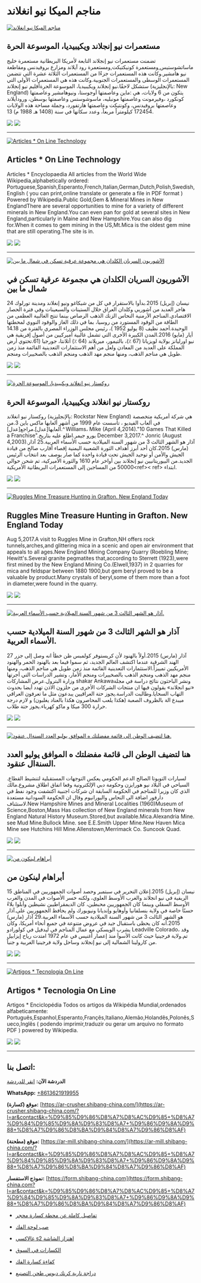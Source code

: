 # مناجم الميكا نيو انغلاند

<a href="https://swt.shibang-china.com/?l=ar&img&k=%D9%85%D9%86%D8%A7%D8%AC%D9%85+%D8%A7%D9%84%D9%85%D9%8A%D9%83%D8%A7+%D9%86%D9%8A%D9%88+%D8%A7%D9%86%D8%BA%D9%84%D8%A7%D9%86%D8%AF" target="_blank">![مناجم الميكا نيو انغلاند](http://static.shibang-china.com/all-800x300/97.jpg)</a>

## مستعمرات نيو إنجلاند ويكيبيديا، الموسوعة الحرة
تضمنت مستعمرات نيو إنجلاند التابعة لأمريكا البريطانية مستعمرة خليج ماساتشوستيس,ومستعمرة كونيكتيكت,ومستعمرة رود آيلاند ومزارع بروفيدنس ومقاطعة نيو هامشير.وكانت هذه المستعمرات جزءًا من المستعمرات الثلاثة عشرة التي تتضمن المستعمرات الوسطى والمستعمرات الجنوبية.وكانت هذه هي المستعمرات الأولى التي ستشكل لاحقًا.نيو إنجلاند ويكيبيديا، الموسوعة الحرةأقليم نيو إنجلاند (بالإنجليزية: New England) يتكون من 6 ولايات، هي :ماين وعاصمتها أوجوستا، ونيوهامشير وعاصمتها كونكورد ،وفيرمونت وعاصمتها مونبليه، ماسوشوستس وعاصمتها بوسطن، ورودأيلاند وعاصمتها بروفيدنس، وكونتيكت وعاصمتها هارتفورد، وجملة مساحة هذه الولايات 172454 كيلومتراً مربعاً، وعدد سكانها في سنة (1408 هـ 1988 م) 13.


<a href="https://whatsapp.shibangsoft.com/WhatsApp.php" target="_blank" title="WhatsApp">![](http://static.shibang-china.com/icon/whatsapp.png)</a> <a href="https://swt.shibang-china.com/?l=ar&icon&k=%D9%85%D9%86%D8%A7%D8%AC%D9%85+%D8%A7%D9%84%D9%85%D9%8A%D9%83%D8%A7+%D9%86%D9%8A%D9%88+%D8%A7%D9%86%D8%BA%D9%84%D8%A7%D9%86%D8%AF" target="_blank">![](http://static.shibang-china.com/icon/chat-ar.png)</a>

---

<a href="https://swt.shibang-china.com/?l=ar&img&k=%D9%85%D9%86%D8%A7%D8%AC%D9%85+%D8%A7%D9%84%D9%85%D9%8A%D9%83%D8%A7+%D9%86%D9%8A%D9%88+%D8%A7%D9%86%D8%BA%D9%84%D8%A7%D9%86%D8%AF" target="_blank">![Articles * On Line Technology](http://static.shibang-china.com/all-800x300/337.jpg)</a>

## Articles * On Line Technology
Articles * Encyclopaedia All articles from the World Wide Wikipedia,alphabetically ordered: Portuguese,Spanish,Esperanto,French,Italian,German,Dutch,Polish,Swedish,English ( you can print,online translate or generate a file in PDF format ) Powered by Wikipedia.Public Gold,Gem &amp; Mineral Mines in New EnglandThere are several opportunities to mine for a variety of different minerals in New England.You can even pan for gold at several sites in New England,particularly in Maine and New Hampshire.You can also dig for.When it comes to gem mining in the US,Mt.Mica is the oldest gem mine that are still operating.The site is in.


<a href="https://whatsapp.shibangsoft.com/WhatsApp.php" target="_blank" title="WhatsApp">![](http://static.shibang-china.com/icon/whatsapp.png)</a> <a href="https://swt.shibang-china.com/?l=ar&icon&k=%D9%85%D9%86%D8%A7%D8%AC%D9%85+%D8%A7%D9%84%D9%85%D9%8A%D9%83%D8%A7+%D9%86%D9%8A%D9%88+%D8%A7%D9%86%D8%BA%D9%84%D8%A7%D9%86%D8%AF" target="_blank">![](http://static.shibang-china.com/icon/chat-ar.png)</a>

---

<a href="https://swt.shibang-china.com/?l=ar&img&k=%D9%85%D9%86%D8%A7%D8%AC%D9%85+%D8%A7%D9%84%D9%85%D9%8A%D9%83%D8%A7+%D9%86%D9%8A%D9%88+%D8%A7%D9%86%D8%BA%D9%84%D8%A7%D9%86%D8%AF" target="_blank">![الآشوريون السريان الكلدان هي مجموعة عرقية تسكن في شمال ما بين](http://static.shibang-china.com/all-800x300/60.jpg)</a>

## الآشوريون السريان الكلدان هي مجموعة عرقية تسكن في شمال ما بين
24 نيسان (إبريل) 2015.بدأوا بالاستقرار في كل من شيكاغو ونيو إنغلاند ومدينة تورلوك هاجر العديد من آشوريي وكلدان العراق خلال الستينات والسبعينات وفي فترة الحصار الاقتصادي.المناجم الأرمنية النحاس الزنك الذهب الرصاص بينما تنتج الغالبية العظمى من الطاقة من الوقود المستورد من روسيا، بما في ذلك الغاز والوقود النووي لمحطتها الوحيدة.أحمد نظيف (8 يوليو 1952 )، رئيس مجلس الوزراء المصري بالفترة من 14.18 أيار (مايو) 2016.المدن الكبيرة الأخرى التي تشمل غالبية أميركيين من أصول إفريقية هي نيو اورليانز بولاية لويزيانا (67 ٪)، بالتيمور، ميريلاند (64 ٪) أتلانتا، جورجيا (61.تحتوي أرض المملكة على العديد من المعادن ولعل من أهم الاستثمارات التعدينية القائمة منذ زمن طويل هي مناجم الذهب، ومنها منجم مهد الذهب ومنجم الذهب بالصخييرات ومنجم.


<a href="https://whatsapp.shibangsoft.com/WhatsApp.php" target="_blank" title="WhatsApp">![](http://static.shibang-china.com/icon/whatsapp.png)</a> <a href="https://swt.shibang-china.com/?l=ar&icon&k=%D9%85%D9%86%D8%A7%D8%AC%D9%85+%D8%A7%D9%84%D9%85%D9%8A%D9%83%D8%A7+%D9%86%D9%8A%D9%88+%D8%A7%D9%86%D8%BA%D9%84%D8%A7%D9%86%D8%AF" target="_blank">![](http://static.shibang-china.com/icon/chat-ar.png)</a>

---

<a href="https://swt.shibang-china.com/?l=ar&img&k=%D9%85%D9%86%D8%A7%D8%AC%D9%85+%D8%A7%D9%84%D9%85%D9%8A%D9%83%D8%A7+%D9%86%D9%8A%D9%88+%D8%A7%D9%86%D8%BA%D9%84%D8%A7%D9%86%D8%AF" target="_blank">![روكستار نيو انغلاند ويكيبيديا، الموسوعة الحرة](http://static.shibang-china.com/all-800x300/1217.jpg)</a>

## روكستار نيو انغلاند ويكيبيديا، الموسوعة الحرة
روكستار نيو انغلاند (بالإنجليزية: Rockstar New England) هي شركة أمريكية متخصصة في ألعاب الفيديو ، تأسست عام 1999 من أشهر ألعابها ماكس باين 3.من ألعابها[عدل].مراجع[عدل].^ Williams، Mike (April 4,2014).&quot;10 Games That Killed a Franchise&quot;.يورو جيمر.اطلع عليه بتاريخ December 3,2017.^ Jonric (August 4,2003).آذار هو الشهر الثالث 3 من شهور السنة الميلادية حسب الأسماء العربية.25 آذار (مارس) 2015.كان أحد أبرز أهداف الثورة الشعبية اليمنية إقصاء أقارب صالح من قيادة الجيش والأمن أو توحيد الجيش تحت قيادة واحدة كما صار يوصف بعد انتخاب الرئيس الجديد.من البيوريتانيين نيو إنجلاند بين أواخر عام 1610 والثورة الأميركية، تم شحن حوالي 50000 من المساجين إلى المستعمرات البريطانية الأمريكية&lt;ref&gt;&lt; ref&gt; ابتداء.


<a href="https://whatsapp.shibangsoft.com/WhatsApp.php" target="_blank" title="WhatsApp">![](http://static.shibang-china.com/icon/whatsapp.png)</a> <a href="https://swt.shibang-china.com/?l=ar&icon&k=%D9%85%D9%86%D8%A7%D8%AC%D9%85+%D8%A7%D9%84%D9%85%D9%8A%D9%83%D8%A7+%D9%86%D9%8A%D9%88+%D8%A7%D9%86%D8%BA%D9%84%D8%A7%D9%86%D8%AF" target="_blank">![](http://static.shibang-china.com/icon/chat-ar.png)</a>

---

<a href="https://swt.shibang-china.com/?l=ar&img&k=%D9%85%D9%86%D8%A7%D8%AC%D9%85+%D8%A7%D9%84%D9%85%D9%8A%D9%83%D8%A7+%D9%86%D9%8A%D9%88+%D8%A7%D9%86%D8%BA%D9%84%D8%A7%D9%86%D8%AF" target="_blank">![Ruggles Mine Treasure Hunting in Grafton. New England Today](http://static.shibang-china.com/all-800x300/1282.jpg)</a>

## Ruggles Mine Treasure Hunting in Grafton. New England Today
Aug 5,2017.A visit to Ruggles Mine in Grafton,NH offers rock tunnels,arches,and glittering mica in a scenic and open air environment that appeals to all ages.New England Mining Company Quarry (Roebling Mine; Hewitt&#39;s.Several granite pegmatites that,according to Sterrett (1923),were first mined by the New England Mining Co.(Elwell,1937) in 2 quarries for mica and feldspar between 1880 1900,but gem beryl proved to be a valuable by product.Many crystals of beryl,some of them more than a foot in diameter,were found in the quarry.


<a href="https://whatsapp.shibangsoft.com/WhatsApp.php" target="_blank" title="WhatsApp">![](http://static.shibang-china.com/icon/whatsapp.png)</a> <a href="https://swt.shibang-china.com/?l=ar&icon&k=%D9%85%D9%86%D8%A7%D8%AC%D9%85+%D8%A7%D9%84%D9%85%D9%8A%D9%83%D8%A7+%D9%86%D9%8A%D9%88+%D8%A7%D9%86%D8%BA%D9%84%D8%A7%D9%86%D8%AF" target="_blank">![](http://static.shibang-china.com/icon/chat-ar.png)</a>

---

<a href="https://swt.shibang-china.com/?l=ar&img&k=%D9%85%D9%86%D8%A7%D8%AC%D9%85+%D8%A7%D9%84%D9%85%D9%8A%D9%83%D8%A7+%D9%86%D9%8A%D9%88+%D8%A7%D9%86%D8%BA%D9%84%D8%A7%D9%86%D8%AF" target="_blank">![آذار هو الشهر الثالث 3 من شهور السنة الميلادية حسب الأسماء العربية.](http://static.shibang-china.com/all-800x300/448.jpg)</a>

## آذار هو الشهر الثالث 3 من شهور السنة الميلادية حسب الأسماء العربية.
27 آذار (مارس) 2015.أولاً بالهنود لأن كريستوفر كولمبس ظن خطأ انه وصل إلى جزر الهند الشرقية عندما اكتشف العالم الجديد، ثم سموا فيما بعد بالهنود الحمر والهنود الأمريكيين تمييزاً.الاستثمارات التعدينية القائمة منذ زمن طويل هي مناجم الذهب، ومنها منجم مهد الذهب ومنجم الذهب بالصخييرات ومنجم الأمار، وتشير الدراسات التي أجرتها وزارة البترول.عرض المشاركات shakar Ankawaونشر الباحثون نتائج دراسة في مجلة «نيو انجلاند» يقولون فيها ان منتجات الشركات الأخرى من حلزون الاذن تهدد أيضا بحدوث التهاب السحايا.وطالبت الدراسة.يجوز حتة العراقيين يبدعون مثل ما تعرفون العراقي ميبدع الة بالظروف الصعبة (هكذا يلعب المحاصرون هكذا بالعناد يغلبون) و لازم درجة حرارة 300 ميكا و ماكو كهرباء.يجوز حتة طلاب.


<a href="https://whatsapp.shibangsoft.com/WhatsApp.php" target="_blank" title="WhatsApp">![](http://static.shibang-china.com/icon/whatsapp.png)</a> <a href="https://swt.shibang-china.com/?l=ar&icon&k=%D9%85%D9%86%D8%A7%D8%AC%D9%85+%D8%A7%D9%84%D9%85%D9%8A%D9%83%D8%A7+%D9%86%D9%8A%D9%88+%D8%A7%D9%86%D8%BA%D9%84%D8%A7%D9%86%D8%AF" target="_blank">![](http://static.shibang-china.com/icon/chat-ar.png)</a>

---

<a href="https://swt.shibang-china.com/?l=ar&img&k=%D9%85%D9%86%D8%A7%D8%AC%D9%85+%D8%A7%D9%84%D9%85%D9%8A%D9%83%D8%A7+%D9%86%D9%8A%D9%88+%D8%A7%D9%86%D8%BA%D9%84%D8%A7%D9%86%D8%AF" target="_blank">![هنا لتضيف الوطن الى قائمة مفضلتك ه الموافق يوليو العدد السنةال عنقود.](http://static.shibang-china.com/all-800x300/1150.jpg)</a>

## هنا لتضيف الوطن الى قائمة مفضلتك ه الموافق يوليو العدد السنةال عنقود.
.لسيارات التويوتا الصالح الدعم الحكومي يعكس التوجهات المستقبلية لتنشيط القطاع السياحي في البلاد نيو هورايزن وحكومة دبي الإلكترونية وقعا اتفاق اطلاق مشروع.مالك الذي كان وزيرا للمناجم في الحكومة السابقة ان شركات اجنبية اكتشفت وجود نفط في دارفور اضافة الى النحاس واليورانيوم وقال ان الحكومة السودانية مستعدة لاستئناف.New Hampshire Mines and Mineral Localities (1960)Museum of Science,Boston,Mass Has collection of New England minerals from New England Natural History Museum.Stored,but available.Mica.Alexandria Mine. see Mud Mine.Bullock Mine. see E.E.Smith Upper Mine.New Haven Mica Mine see Hutchins Hill Mine.Allenstown,Merrimack Co. Suncook Quad.


<a href="https://whatsapp.shibangsoft.com/WhatsApp.php" target="_blank" title="WhatsApp">![](http://static.shibang-china.com/icon/whatsapp.png)</a> <a href="https://swt.shibang-china.com/?l=ar&icon&k=%D9%85%D9%86%D8%A7%D8%AC%D9%85+%D8%A7%D9%84%D9%85%D9%8A%D9%83%D8%A7+%D9%86%D9%8A%D9%88+%D8%A7%D9%86%D8%BA%D9%84%D8%A7%D9%86%D8%AF" target="_blank">![](http://static.shibang-china.com/icon/chat-ar.png)</a>

---

<a href="https://swt.shibang-china.com/?l=ar&img&k=%D9%85%D9%86%D8%A7%D8%AC%D9%85+%D8%A7%D9%84%D9%85%D9%8A%D9%83%D8%A7+%D9%86%D9%8A%D9%88+%D8%A7%D9%86%D8%BA%D9%84%D8%A7%D9%86%D8%AF" target="_blank">![أبراهام لينكون من](http://static.shibang-china.com/all-800x300/1126.jpg)</a>

## أبراهام لينكون من
15 نيسان (إبريل) 2015.إعلان التحرير في سبتمبر وحصد أصوات الجمهوريين في المناطق الريفية في نيو انجلاند والغرب الأوسط العلوي، ولكنه خسر الأصوات في المدن والغرب الأوسط السفلي وبينما كان الجمهوريين محبطين، كان الديمقراطيين نشيطين وأبلوا بلاءً حسنًا خاصة في ولاية بنسلفانيا وأوهايو وإنديانا ونيويورك ولم يحافظ الجمهوريين على.آذار هو الشهر الثالث 3 من شهور السنة الميلادية حسب الأسماء العربية.29 آذار (مارس) 2015.أنه كان يحظى باستقبال جيد في عروض متنوعة في جميع أنحاء أمريكا، وكان يشرب الويسكي مع عمال المناجم في ليدفيل في كولورادو Leadville Colorado، وقد تم.ولاية فرجينيا حيث كانت الأسوأ منذ إعصار أغنيس في عام 1972 امتدت رياح إيزابيل من كارولينا الشمالية إلى نيو إنجلاند وساحل ولاية فرجينيا الغربية و جنباً.


<a href="https://whatsapp.shibangsoft.com/WhatsApp.php" target="_blank" title="WhatsApp">![](http://static.shibang-china.com/icon/whatsapp.png)</a> <a href="https://swt.shibang-china.com/?l=ar&icon&k=%D9%85%D9%86%D8%A7%D8%AC%D9%85+%D8%A7%D9%84%D9%85%D9%8A%D9%83%D8%A7+%D9%86%D9%8A%D9%88+%D8%A7%D9%86%D8%BA%D9%84%D8%A7%D9%86%D8%AF" target="_blank">![](http://static.shibang-china.com/icon/chat-ar.png)</a>

---

<a href="https://swt.shibang-china.com/?l=ar&img&k=%D9%85%D9%86%D8%A7%D8%AC%D9%85+%D8%A7%D9%84%D9%85%D9%8A%D9%83%D8%A7+%D9%86%D9%8A%D9%88+%D8%A7%D9%86%D8%BA%D9%84%D8%A7%D9%86%D8%AF" target="_blank">![Artigos * Tecnologia On Line](http://static.shibang-china.com/all-800x300/686.jpg)</a>

## Artigos * Tecnologia On Line
Artigos * Enciclopédia Todos os artigos da Wikipédia Mundial,ordenados alfabeticamente: Português,Espanhol,Esperanto,Françês,Italiano,Alemão,Holandês,Polonês,Sueco,Inglês ( podendo imprimir,traduzir ou gerar um arquivo no formato PDF ) powered by Wikipedia.

<a href="https://whatsapp.shibangsoft.com/WhatsApp.php" target="_blank" title="WhatsApp">![](http://static.shibang-china.com/icon/whatsapp.png)</a> <a href="https://swt.shibang-china.com/?l=ar&icon&k=%D9%85%D9%86%D8%A7%D8%AC%D9%85+%D8%A7%D9%84%D9%85%D9%8A%D9%83%D8%A7+%D9%86%D9%8A%D9%88+%D8%A7%D9%86%D8%BA%D9%84%D8%A7%D9%86%D8%AF" target="_blank">![](http://static.shibang-china.com/icon/chat-ar.png)</a>

---
## اتصل بنا:

**الدردشة الآن:** [انقر للدردشة](https://swt.shibang-china.com?l=ar&contact&k=%D9%85%D9%86%D8%A7%D8%AC%D9%85+%D8%A7%D9%84%D9%85%D9%8A%D9%83%D8%A7+%D9%86%D9%8A%D9%88+%D8%A7%D9%86%D8%BA%D9%84%D8%A7%D9%86%D8%AF)

**WhatsApp:**  [+8613621919955](https://whatsapp.shibangsoft.com/WhatsApp.php)

**موقع (كسارة):** [https://ar-crusher.shibang-china.com/](https://ar-crusher.shibang-china.com/?l=ar&contact&k=%D9%85%D9%86%D8%A7%D8%AC%D9%85+%D8%A7%D9%84%D9%85%D9%8A%D9%83%D8%A7+%D9%86%D9%8A%D9%88+%D8%A7%D9%86%D8%BA%D9%84%D8%A7%D9%86%D8%AF)

**موقع (مطحنة):** [https://ar-mill.shibang-china.com/](https://ar-mill.shibang-china.com/?l=ar&contact&k=%D9%85%D9%86%D8%A7%D8%AC%D9%85+%D8%A7%D9%84%D9%85%D9%8A%D9%83%D8%A7+%D9%86%D9%8A%D9%88+%D8%A7%D9%86%D8%BA%D9%84%D8%A7%D9%86%D8%AF)

**نموذج الاستفسار:** [https://form.shibang-china.com](https://form.shibang-china.com?l=ar&contact&k=%D9%85%D9%86%D8%A7%D8%AC%D9%85+%D8%A7%D9%84%D9%85%D9%8A%D9%83%D8%A7+%D9%86%D9%8A%D9%88+%D8%A7%D9%86%D8%BA%D9%84%D8%A7%D9%86%D8%AF)

* [تفاصيل كاملة عن محطة كسارة محجر](../27/%D8%AA%D9%81%D8%A7%D8%B5%D9%8A%D9%84%20%D9%83%D8%A7%D9%85%D9%84%D8%A9%20%D8%B9%D9%86%20%D9%85%D8%AD%D8%B7%D8%A9%20%D9%83%D8%B3%D8%A7%D8%B1%D8%A9%20%D9%85%D8%AD%D8%AC%D8%B1.md)

* [صب لوحة الفك](../29/%D8%B5%D8%A8%20%D9%84%D9%88%D8%AD%D8%A9%20%D8%A7%D9%84%D9%81%D9%83.md)

* [غالاكسي s2 اهتزاز الشاشة](../28/%D8%BA%D8%A7%D9%84%D8%A7%D9%83%D8%B3%D9%8A%20s2%20%D8%A7%D9%87%D8%AA%D8%B2%D8%A7%D8%B2%20%D8%A7%D9%84%D8%B4%D8%A7%D8%B4%D8%A9.md)

* [الكسارات في السوق](../30/%D8%A7%D9%84%D9%83%D8%B3%D8%A7%D8%B1%D8%A7%D8%AA%20%D9%81%D9%8A%20%D8%A7%D9%84%D8%B3%D9%88%D9%82.md)

* [كفاءة كسارة الفك](../26/%D9%83%D9%81%D8%A7%D8%A1%D8%A9%20%D9%83%D8%B3%D8%A7%D8%B1%D8%A9%20%D8%A7%D9%84%D9%81%D9%83.md)

* [دراجة نارية كرنك دبوس طحن التصنيع](../27/%D8%AF%D8%B1%D8%A7%D8%AC%D8%A9%20%D9%86%D8%A7%D8%B1%D9%8A%D8%A9%20%D9%83%D8%B1%D9%86%D9%83%20%D8%AF%D8%A8%D9%88%D8%B3%20%D8%B7%D8%AD%D9%86%20%D8%A7%D9%84%D8%AA%D8%B5%D9%86%D9%8A%D8%B9.md)